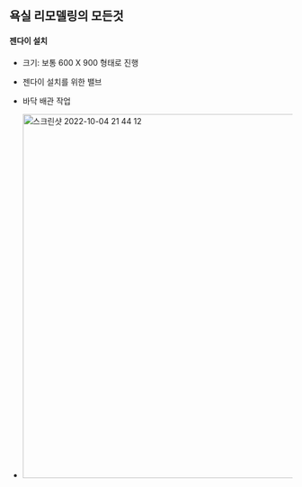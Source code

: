 ## 욕실 리모델링의 모든것

#### 젠다이 설치
* 크기: 보통 600 X 900 형태로 진행
* 젠다이 설치를 위한 밸브

* 바닥 배관 작업
* <img width="647" alt="스크린샷 2022-10-04 21 44 12" src="https://user-images.githubusercontent.com/62130704/193822396-e3f0fe98-ff64-4f10-b042-0842bd52f55d.png">
